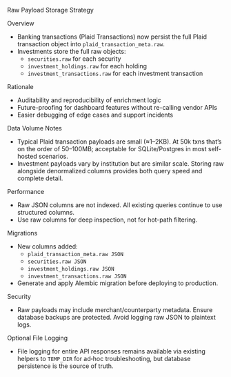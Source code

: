 Raw Payload Storage Strategy

Overview

- Banking transactions (Plaid Transactions) now persist the full Plaid transaction object into `plaid_transaction_meta.raw`.
- Investments store the full raw objects:
  - `securities.raw` for each security
  - `investment_holdings.raw` for each holding
  - `investment_transactions.raw` for each investment transaction

Rationale

- Auditability and reproducibility of enrichment logic
- Future-proofing for dashboard features without re-calling vendor APIs
- Easier debugging of edge cases and support incidents

Data Volume Notes

- Typical Plaid transaction payloads are small (≈1–2KB). At 50k txns that’s on the order of 50–100MB; acceptable for SQLite/Postgres in most self-hosted scenarios.
- Investment payloads vary by institution but are similar scale. Storing raw alongside denormalized columns provides both query speed and complete detail.

Performance

- Raw JSON columns are not indexed. All existing queries continue to use structured columns.
- Use raw columns for deep inspection, not for hot-path filtering.

Migrations

- New columns added:
  - `plaid_transaction_meta.raw JSON`
  - `securities.raw JSON`
  - `investment_holdings.raw JSON`
  - `investment_transactions.raw JSON`
- Generate and apply Alembic migration before deploying to production.

Security

- Raw payloads may include merchant/counterparty metadata. Ensure database backups are protected. Avoid logging raw JSON to plaintext logs.

Optional File Logging

- File logging for entire API responses remains available via existing helpers to `TEMP_DIR` for ad‑hoc troubleshooting, but database persistence is the source of truth.

